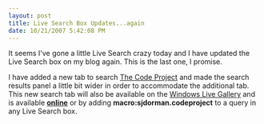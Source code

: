 ```yaml
---
layout: post
title: Live Search Box Updates...again
date: 10/21/2007 5:42:08 PM
---
```


It seems I've gone a little Live Search crazy today and I have updated the Live Search box on my blog again. This is the last one, I promise.

I have added a new tab to search [The Code Project](http://www.codeproject.com/ "The Code Project - Free Source Code and Tutorials") and made the search results panel a little bit wider in order to accommodate the additional tab. This new search tab will also be available on the [Windows Live Gallery](http://gallery.live.com/default.aspx?pl=4&bt=13 "Windows Live Gallery") and is available **[online](http://search.live.com/macros/sjdorman/codeproject/?FORM=OIJG)** or by adding **macro:sjdorman.codeproject** to a query in any Live Search box.
